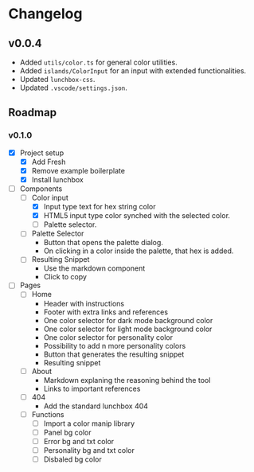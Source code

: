 # Changelog

## v0.0.4

- Added `utils/color.ts` for general color utilities.
- Added `islands/ColorInput` for an input with extended functionalities.
- Updated `lunchbox-css`.
- Updated `.vscode/settings.json`.


## Roadmap

### v0.1.0

- [x] Project setup
  - [x] Add Fresh
  - [x] Remove example boilerplate
  - [x] Install lunchbox
- [ ] Components
  - [ ] Color input
    - [x] Input type text for hex string color
    - [x] HTML5 input type color synched with the selected color.
    - [ ] Palette selector.
  - [ ] Palette Selector
    - Button that opens the palette dialog.
    - On clicking in a color inside the palette, that hex is added.
  - [ ] Resulting Snippet
    - Use the markdown component
    - Click to copy
- [ ] Pages
  - [ ] Home
    - Header with instructions
    - Footer with extra links and references
    - One color selector for dark mode background color
    - One color selector for light mode background color
    - One color selector for personality color
    - Possibility to add n more personality colors
    - Button that generates the resulting snippet
    - Resulting snippet
  - [ ] About
    - Markdown explaning the reasoning behind the tool
    - Links to important references
  - [ ] 404
    - Add the standard lunchbox 404
  - [ ] Functions
    - [ ] Import a color manip library
    - [ ] Panel bg color
    - [ ] Error bg and txt color
    - [ ] Personality bg and txt color
    - [ ] Disbaled bg color

